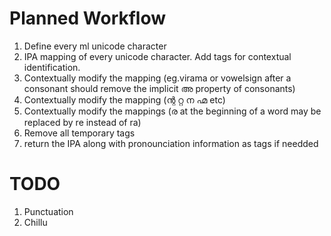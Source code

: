 Planned Workflow
================
1. Define every ml unicode character
2. IPA mapping of every unicode character. Add tags for contextual identification.
3. Contextually modify the mapping (eg.virama or vowelsign after a consonant should remove the implicit അ property of consonants)
4. Contextually modify the mapping (ന്റ റ്റ ന ഹ്മ etc)
5. Contextually modify the mappings (ര at the beginning of a word may be replaced by re instead of ra)
6. Remove all temporary tags
7. return the IPA along with pronounciation information as tags if needded

TODO
====
1. Punctuation
2. Chillu
